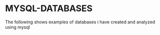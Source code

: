 # MYSQL-DATABASES
The following shows examples of databases i have created and analyzed using mysql 

